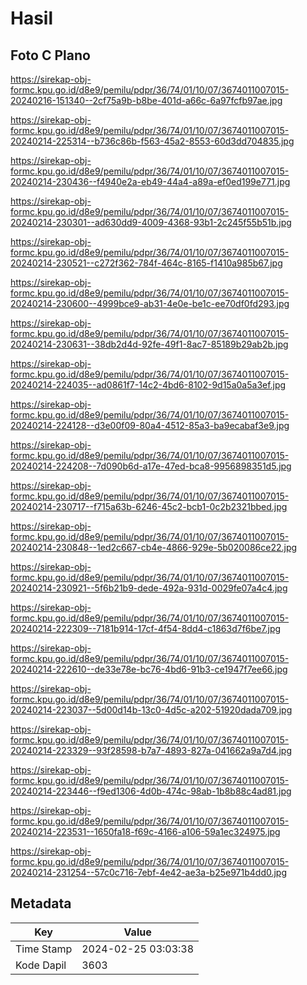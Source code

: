 # Hasil

## Foto C Plano

https://sirekap-obj-formc.kpu.go.id/d8e9/pemilu/pdpr/36/74/01/10/07/3674011007015-20240216-151340--2cf75a9b-b8be-401d-a66c-6a97fcfb97ae.jpg

https://sirekap-obj-formc.kpu.go.id/d8e9/pemilu/pdpr/36/74/01/10/07/3674011007015-20240214-225314--b736c86b-f563-45a2-8553-60d3dd704835.jpg

https://sirekap-obj-formc.kpu.go.id/d8e9/pemilu/pdpr/36/74/01/10/07/3674011007015-20240214-230436--f4940e2a-eb49-44a4-a89a-ef0ed199e771.jpg

https://sirekap-obj-formc.kpu.go.id/d8e9/pemilu/pdpr/36/74/01/10/07/3674011007015-20240214-230301--ad630dd9-4009-4368-93b1-2c245f55b51b.jpg

https://sirekap-obj-formc.kpu.go.id/d8e9/pemilu/pdpr/36/74/01/10/07/3674011007015-20240214-230521--c272f362-784f-464c-8165-f1410a985b67.jpg

https://sirekap-obj-formc.kpu.go.id/d8e9/pemilu/pdpr/36/74/01/10/07/3674011007015-20240214-230600--4999bce9-ab31-4e0e-be1c-ee70df0fd293.jpg

https://sirekap-obj-formc.kpu.go.id/d8e9/pemilu/pdpr/36/74/01/10/07/3674011007015-20240214-230631--38db2d4d-92fe-49f1-8ac7-85189b29ab2b.jpg

https://sirekap-obj-formc.kpu.go.id/d8e9/pemilu/pdpr/36/74/01/10/07/3674011007015-20240214-224035--ad0861f7-14c2-4bd6-8102-9d15a0a5a3ef.jpg

https://sirekap-obj-formc.kpu.go.id/d8e9/pemilu/pdpr/36/74/01/10/07/3674011007015-20240214-224128--d3e00f09-80a4-4512-85a3-ba9ecabaf3e9.jpg

https://sirekap-obj-formc.kpu.go.id/d8e9/pemilu/pdpr/36/74/01/10/07/3674011007015-20240214-224208--7d090b6d-a17e-47ed-bca8-9956898351d5.jpg

https://sirekap-obj-formc.kpu.go.id/d8e9/pemilu/pdpr/36/74/01/10/07/3674011007015-20240214-230717--f715a63b-6246-45c2-bcb1-0c2b2321bbed.jpg

https://sirekap-obj-formc.kpu.go.id/d8e9/pemilu/pdpr/36/74/01/10/07/3674011007015-20240214-230848--1ed2c667-cb4e-4866-929e-5b020086ce22.jpg

https://sirekap-obj-formc.kpu.go.id/d8e9/pemilu/pdpr/36/74/01/10/07/3674011007015-20240214-230921--5f6b21b9-dede-492a-931d-0029fe07a4c4.jpg

https://sirekap-obj-formc.kpu.go.id/d8e9/pemilu/pdpr/36/74/01/10/07/3674011007015-20240214-222309--7181b914-17cf-4f54-8dd4-c1863d7f6be7.jpg

https://sirekap-obj-formc.kpu.go.id/d8e9/pemilu/pdpr/36/74/01/10/07/3674011007015-20240214-222610--de33e78e-bc76-4bd6-91b3-ce1947f7ee66.jpg

https://sirekap-obj-formc.kpu.go.id/d8e9/pemilu/pdpr/36/74/01/10/07/3674011007015-20240214-223037--5d00d14b-13c0-4d5c-a202-51920dada709.jpg

https://sirekap-obj-formc.kpu.go.id/d8e9/pemilu/pdpr/36/74/01/10/07/3674011007015-20240214-223329--93f28598-b7a7-4893-827a-041662a9a7d4.jpg

https://sirekap-obj-formc.kpu.go.id/d8e9/pemilu/pdpr/36/74/01/10/07/3674011007015-20240214-223446--f9ed1306-4d0b-474c-98ab-1b8b88c4ad81.jpg

https://sirekap-obj-formc.kpu.go.id/d8e9/pemilu/pdpr/36/74/01/10/07/3674011007015-20240214-223531--1650fa18-f69c-4166-a106-59a1ec324975.jpg

https://sirekap-obj-formc.kpu.go.id/d8e9/pemilu/pdpr/36/74/01/10/07/3674011007015-20240214-231254--57c0c716-7ebf-4e42-ae3a-b25e971b4dd0.jpg


## Metadata

| Key        | Value               |
| ---------- | ------------------- |
| Time Stamp | 2024-02-25 03:03:38 |
| Kode Dapil | 3603                |



